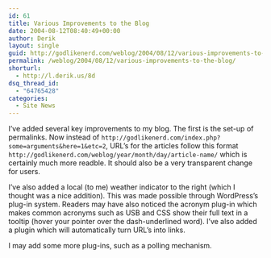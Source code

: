 ```yaml
---
id: 61
title: Various Improvements to the Blog
date: 2004-08-12T08:40:49+00:00
author: Derik
layout: single
guid: http://godlikenerd.com/weblog/2004/08/12/various-improvements-to-the-blog/
permalink: /weblog/2004/08/12/various-improvements-to-the-blog/
shorturl:
  - http://l.derik.us/8d
dsq_thread_id:
  - "64765428"
categories:
  - Site News
---
```

I&#8217;ve added several key improvements to my blog. The first is the set-up of permalinks. Now instead of `http://godlikenerd.com/index.php?some=arguments&here=1&etc=2`, URL&#8217;s for the articles follow this format `http://godlikenerd.com/weblog/year/month/day/article-name/` which is certainly much more readble. It should also be a very transparent change for users.

I&#8217;ve also added a local (to me) weather indicator to the right (which I thought was a nice addition). This was made possible through WordPress&#8217;s plug-in system. Readers may have also noticed the acronym plug-in which makes common acronyms such as USB and CSS show their full text in a tooltip (hover your pointer over the dash-underlined word). I&#8217;ve also added a plugin which will automatically turn URL&#8217;s into links.

I may add some more plug-ins, such as a polling mechanism.